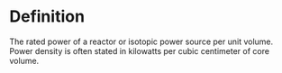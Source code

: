 # Definition

The rated power of a reactor or isotopic power source per unit volume.
Power density is often stated in kilowatts per cubic centimeter of core
volume.
